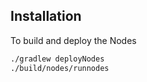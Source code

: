 ## Installation

To build and deploy the Nodes
```bash
./gradlew deployNodes
./build/nodes/runnodes
```

